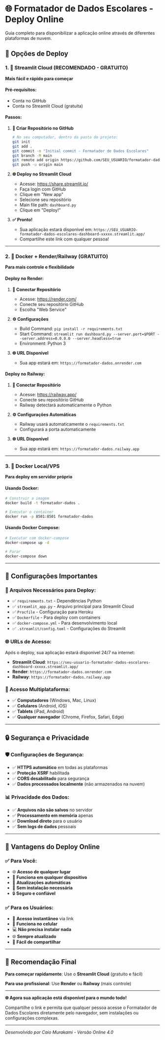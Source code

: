 # 🌐 Formatador de Dados Escolares - Deploy Online

Guia completo para disponibilizar a aplicação online através de diferentes plataformas de nuvem.

## 🚀 Opções de Deploy

### 1. 🎯 Streamlit Cloud (RECOMENDADO - GRATUITO)

**Mais fácil e rápido para começar**

#### Pré-requisitos:
- Conta no GitHub
- Conta no Streamlit Cloud (gratuita)

#### Passos:

1. **📁 Criar Repositório no GitHub**
   ```bash
   # No seu computador, dentro da pasta do projeto:
   git init
   git add .
   git commit -m "Initial commit - Formatador de Dados Escolares"
   git branch -M main
   git remote add origin https://github.com/SEU_USUARIO/formatador-dados-escolares.git
   git push -u origin main
   ```

2. **🌐 Deploy no Streamlit Cloud**
   - Acesse: https://share.streamlit.io/
   - Faça login com GitHub
   - Clique em "New app"
   - Selecione seu repositório
   - Main file path: `dashboard.py`
   - Clique em "Deploy!"

3. **✅ Pronto!**
   - Sua aplicação estará disponível em: `https://SEU_USUARIO-formatador-dados-escolares-dashboard-xxxxx.streamlit.app/`
   - Compartilhe este link com qualquer pessoa!

---

### 2. 🐳 Docker + Render/Railway (GRATUITO)

**Para mais controle e flexibilidade**

#### Deploy no Render:

1. **📁 Conectar Repositório**
   - Acesse: https://render.com/
   - Conecte seu repositório GitHub
   - Escolha "Web Service"

2. **⚙️ Configurações**
   - Build Command: `pip install -r requirements.txt`
   - Start Command: `streamlit run dashboard.py --server.port=$PORT --server.address=0.0.0.0 --server.headless=true`
   - Environment: Python 3

3. **🌐 URL Disponível**
   - Sua app estará em: `https://formatador-dados.onrender.com`

#### Deploy no Railway:

1. **🚂 Conectar Repositório**
   - Acesse: https://railway.app/
   - Conecte seu repositório GitHub
   - Railway detectará automaticamente o Python

2. **⚙️ Configurações Automáticas**
   - Railway usará automaticamente o `requirements.txt`
   - Configurará a porta automaticamente

3. **🌐 URL Disponível**
   - Sua app estará em: `https://formatador-dados.railway.app`

---

### 3. 🐳 Docker Local/VPS

**Para deploy em servidor próprio**

#### Usando Docker:

```bash
# Construir a imagem
docker build -t formatador-dados .

# Executar o container
docker run -p 8501:8501 formatador-dados
```

#### Usando Docker Compose:

```bash
# Executar com docker-compose
docker-compose up -d

# Parar
docker-compose down
```

---

## 🔧 Configurações Importantes

### 📁 Arquivos Necessários para Deploy:

- ✅ `requirements.txt` - Dependências Python
- ✅ `streamlit_app.py` - Arquivo principal para Streamlit Cloud
- ✅ `Procfile` - Configuração para Heroku
- ✅ `Dockerfile` - Para deploy com containers
- ✅ `docker-compose.yml` - Para desenvolvimento local
- ✅ `.streamlit/config.toml` - Configurações do Streamlit

### 🌐 URLs de Acesso:

Após o deploy, sua aplicação estará disponível 24/7 na internet:

- **Streamlit Cloud**: `https://seu-usuario-formatador-dados-escolares-dashboard-xxxxx.streamlit.app/`
- **Render**: `https://formatador-dados.onrender.com`
- **Railway**: `https://formatador-dados.railway.app`

### 📱 Acesso Multiplataforma:

- ✅ **Computadores** (Windows, Mac, Linux)
- ✅ **Celulares** (Android, iOS)
- ✅ **Tablets** (iPad, Android)
- ✅ **Qualquer navegador** (Chrome, Firefox, Safari, Edge)

---

## 🔒 Segurança e Privacidade

### 🛡️ Configurações de Segurança:

- ✅ **HTTPS automático** em todas as plataformas
- ✅ **Proteção XSRF** habilitada
- ✅ **CORS desabilitado** para segurança
- ✅ **Dados processados localmente** (não armazenados na nuvem)

### 📊 Privacidade dos Dados:

- ✅ **Arquivos não são salvos** no servidor
- ✅ **Processamento em memória** apenas
- ✅ **Download direto** para o usuário
- ✅ **Sem logs de dados** pessoais

---

## 🎉 Vantagens do Deploy Online

### ✅ **Para Você:**
- 🌐 **Acesso de qualquer lugar**
- 📱 **Funciona em qualquer dispositivo**
- 🔄 **Atualizações automáticas**
- 💾 **Sem instalação necessária**
- 🔒 **Seguro e confiável**

### ✅ **Para os Usuários:**
- 🚀 **Acesso instantâneo** via link
- 📱 **Funciona no celular**
- 💻 **Não precisa instalar nada**
- 🌐 **Sempre atualizado**
- 🔗 **Fácil de compartilhar**

---

## 🎯 Recomendação Final

**Para começar rapidamente**: Use o **Streamlit Cloud** (gratuito e fácil)

**Para uso profissional**: Use **Render** ou **Railway** (mais controle)

---

**🌐 Agora sua aplicação está disponível para o mundo todo!**

Compartilhe o link e permita que qualquer pessoa acesse o Formatador de Dados Escolares diretamente pelo navegador, sem instalações ou configurações complexas.

---

*Desenvolvido por Caio Murakami - Versão Online 4.0*